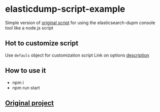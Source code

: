# elasticdump-script-example

Simple version of [original script](https://github.com/elasticsearch-dump/elasticsearch-dump/blob/master/bin/elasticdump) for using the elasticsearch-dupm console tool like a node.js script

## Hot to customize script

Use `defauls` object for customization script
Link on options [description](https://github.com/elasticsearch-dump/elasticsearch-dump#options)

## How to use it

- npm i
- npm run start

## [Original project](https://github.com/elasticsearch-dump/elasticsearch-dump)
